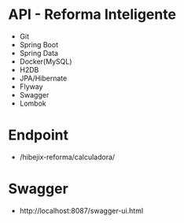 # API - Reforma Inteligente

- Git
- Spring Boot
- Spring Data
- Docker(MySQL)
- H2DB
- JPA/Hibernate
- Flyway
- Swagger
- Lombok

# Endpoint
* /hibejix-reforma/calculadora/

# Swagger
* http://localhost:8087/swagger-ui.html
